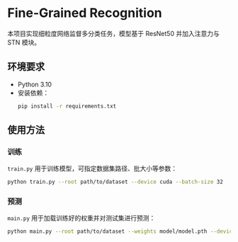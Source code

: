 # Fine-Grained Recognition

本项目实现细粒度网络监督多分类任务，模型基于 ResNet50 并加入注意力与 STN 模块。

## 环境要求
- Python 3.10
- 安装依赖：
  ```bash
  pip install -r requirements.txt
  ```

## 使用方法

### 训练
`train.py` 用于训练模型，可指定数据集路径、批大小等参数：
```bash
python train.py --root path/to/dataset --device cuda --batch-size 32
```

### 预测
`main.py` 用于加载训练好的权重并对测试集进行预测：
```bash
python main.py --root path/to/dataset --weights model/model.pth --device cuda --batch-size 64
```

